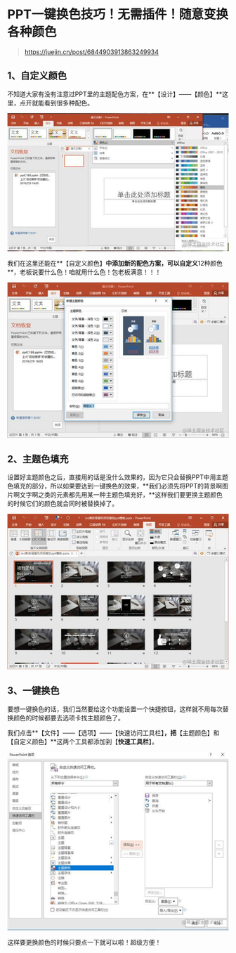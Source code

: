 # PPT一键换色技巧！无需插件！随意变换各种颜色

> https://juejin.cn/post/6844903913863249934

## 1、自定义颜色

不知道大家有没有注意过PPT里的主题配色方案，在**【设计】——【颜色】**这里，点开就能看到很多种配色。

![PPT一键换色技巧！无需插件！随意变换各种颜色](readme.assets/16c94088f6110c41tplv-t2oaga2asx-zoom-in-crop-mark4536000.jpeg)



我们在这里还能在**【自定义颜色】**中添加新的配色方案，可以自定义**12种颜色**，老板说要什么色！咱就用什么色！包老板满意！！！

![PPT一键换色技巧！无需插件！随意变换各种颜色](readme.assets/16c94088f737aca1tplv-t2oaga2asx-zoom-in-crop-mark4536000.jpeg)



## 2、主题色填充

设置好主题颜色之后，直接用的话是没什么效果的，因为它只会替换PPT中用主题色填充的部分，所以如果要达到一键换色的效果，**我们必须先将PPT的背景啊图片啊文字啊之类的元素都先用某一种主题色填充好，**这样我们要更换主题颜色的时候它们的颜色就会同时被替换掉了。

![PPT一键换色技巧！无需插件！随意变换各种颜色](readme.assets/16c94088f6ac3a59tplv-t2oaga2asx-zoom-in-crop-mark4536000.jpeg)



## 3、一键换色

要想一键换色的话，我们当然要给这个功能设置一个快捷按钮，这样就不用每次替换颜色的时候都要去选项卡找主题颜色了。

我们点击**【文件】——【选项】——【快速访问工具栏】**，把**【主题颜色】和【自定义颜色】**这两个工具都添加到【**快速工具栏**】。

![PPT一键换色技巧！无需插件！随意变换各种颜色](readme.assets/16c94088fbbf4c14tplv-t2oaga2asx-zoom-in-crop-mark4536000.jpeg)


这样要更换颜色的时候只要点一下就可以啦！超级方便！